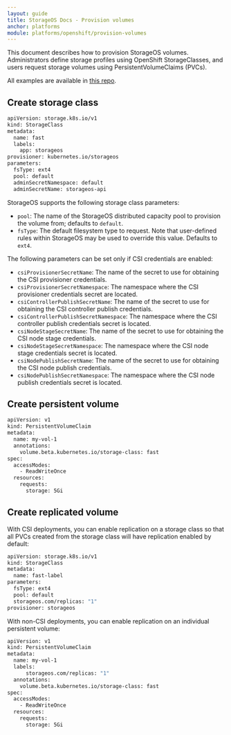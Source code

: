 ```yaml
---
layout: guide
title: StorageOS Docs - Provision volumes
anchor: platforms
module: platforms/openshift/provision-volumes
---
```


This document describes how to provision StorageOS volumes. Administrators
define storage profiles using OpenShift StorageClasses, and users request
storage volumes using PersistentVolumeClaims (PVCs).

All examples are available in [this repo](https://github.com/storageos/demos/blob/master/k8s/examples).

## Create storage class

```bash
apiVersion: storage.k8s.io/v1
kind: StorageClass
metadata:
  name: fast
  labels:
    app: storageos
provisioner: kubernetes.io/storageos
parameters:
  fsType: ext4
  pool: default
  adminSecretNamespace: default
  adminSecretName: storageos-api
```

StorageOS supports the following storage class parameters:

- `pool`: The name of the StorageOS distributed capacity pool to provision the
  volume from; defaults to `default`.
- `fsType`: The default filesystem type to request. Note that user-defined
  rules within StorageOS may be used to override this value. Defaults to `ext4`.

The following parameters can be set only if CSI credentials are
enabled:

- `csiProvisionerSecretName`: The name of the secret to use for obtaining the
CSI provisioner credentials.
- `csiProvisionerSecretNamespace`: The namespace where the CSI provisioner
credentials secret are located.
- `csiControllerPublishSecretName`: The name of the secret to use for obtaining
the CSI controller publish credentials.
- `csiControllerPublishSecretNamespace`: The namespace where the CSI controller
publish credentials secret is located.
- `csiNodeStageSecretName`: The name of the secret to use for obtaining the CSI
node stage credentials.
- `csiNodeStageSecretNamespace`: The namespace where the CSI node stage
credentials secret is located.
- `csiNodePublishSecretName`: The name of the secret to use for obtaining the
CSI node publish credentials.
- `csiNodePublishSecretNamespace`: The namespace where the CSI node publish
credentials secret is located.

## Create persistent volume

```bash
apiVersion: v1
kind: PersistentVolumeClaim
metadata:
  name: my-vol-1
  annotations:
    volume.beta.kubernetes.io/storage-class: fast
spec:
  accessModes:
    - ReadWriteOnce
  resources:
    requests:
      storage: 5Gi
```

## Create replicated volume

With CSI deployments, you can enable replication on a storage class so that all
PVCs created from the storage class will have replication enabled by default:

```bash
apiVersion: storage.k8s.io/v1
kind: StorageClass
metadata:
  name: fast-label
parameters:
  fsType: ext4
  pool: default
  storageos.com/replicas: "1"
provisioner: storageos
```

With non-CSI deployments, you can enable replication on an individual persistent
volume:

```bash
apiVersion: v1
kind: PersistentVolumeClaim
metadata:
  name: my-vol-1
  labels:
      storageos.com/replicas: "1"
  annotations:
    volume.beta.kubernetes.io/storage-class: fast
spec:
  accessModes:
    - ReadWriteOnce
  resources:
    requests:
      storage: 5Gi
```

